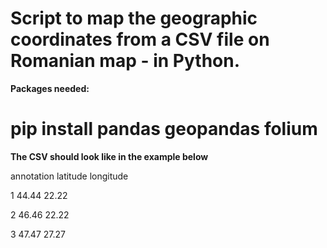 Script to map the geographic coordinates from a CSV file on Romanian map - in Python. 
=================
<b>Packages needed:</b>

pip install pandas geopandas folium
=================
<b>The CSV should look like in the example below</b>

annotation	latitude	longitude

1	44.44	22.22

2	46.46	22.22

3	47.47	27.27

